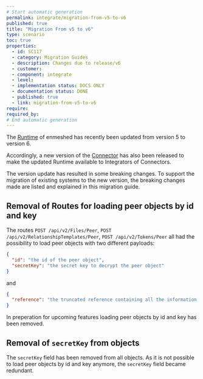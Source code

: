 ```yaml
---
# Start automatic generation
permalink: integrate/migration-from-v5-to-v6
published: true
title: "Migration From v5 to v6"
type: scenario
toc: true
properties:
  - id: SC117
  - category: Migration Guides
  - description: Changes due to release/v6
  - customer:
  - component: integrate
  - level:
  - implementation status: DOCS ONLY
  - documentation status: DONE
  - published: true
  - link: migration-from-v5-to-v6
require:
required_by:
# End automatic generation
---
```


The [Runtime](https://github.com/nmshd/runtime) of enmeshed has recently been updated from version 5 to version 6.

Accordingly, a new version of the [Connector](https://github.com/nmshd/connector) has also been released to make the updated Runtime available to Integrators of Connectors.

The version update has resulted in some breaking changes.
To support the migration of existing systems to the new version, the breaking changes made are listed and explained in this migration guide.

## Removal of Routes for loading peer objects by id and key

The routes `POST /api/v2/Files/Peer`, `POST /api/v2/RelationshipTemplates/Peer`, `POST /api/v2/Tokens/Peer` all had the possibility to load peer objects with two different payloads:

```json
{
  "id": "the id of the peer object",
  "secretKey": "the secret key to decrypt the peer object"
}
```

and

```json
{
  "reference": "the truncated reference containing all the information to load the peer object"
}
```

In preperation for upcoming features loading peer objects by id and key has been removed.

## Removal of `secretKey` from objects

The `secretKey` field has been removed from all objects. As it is not possible to load peer objects by id and key anymore, the `secretKey` field became redundant.
